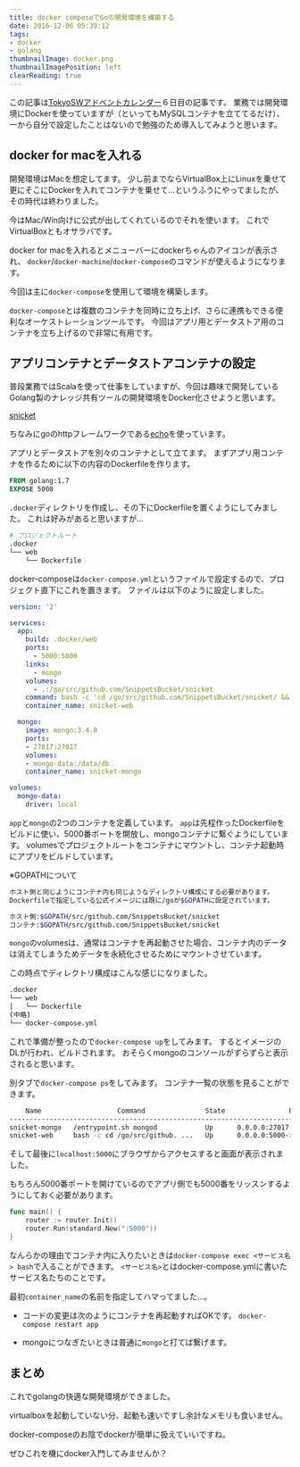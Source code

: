 ```yaml
---
title: docker composeでGoの開発環境を構築する
date: 2016-12-06 05:39:12
tags:
- docker
- golang
thumbnailImage: docker.png
thumbnailImagePosition: left
clearReading: true
---
```


この記事は[TokyoSWアドベントカレンダー](http://qiita.com/advent-calendar/2016/tokyosw)６日目の記事です。
業務では開発環境にDockerを使っていますが（といってもMySQLコンテナを立ててるだけ）、一から自分で設定したことはないので勉強のため導入してみようと思います。

<!-- more -->

## docker for macを入れる
開発環境はMacを想定してます。
少し前までならVirtualBox上にLinuxを乗せて更にそこにDockerを入れてコンテナを乗せて…というふうにやってましたが、その時代は終わりました。

今はMac/Win向けに公式が出してくれているのでそれを使います。
これでVirtualBoxともオサラバです。

docker for macを入れるとメニューバーにdockerちゃんのアイコンが表示され、
`docker`/`docker-machine`/`docker-compose`のコマンドが使えるようになります。

今回は主に`docker-compose`を使用して環境を構築します。

`docker-compose`とは複数のコンテナを同時に立ち上げ、さらに連携もできる便利なオーケストレーションツールです。
今回はアプリ用とデータストア用のコンテナを立ち上げるので非常に有用です。

## アプリコンテナとデータストアコンテナの設定

普段業務ではScalaを使って仕事をしていますが、今回は趣味で開発しているGolang製のナレッジ共有ツールの開発環境をDocker化させようと思います。

[snicket](https://github.com/SnippetsBucket/snicket)

ちなみにgoのhttpフレームワークである[echo](https://github.com/labstack/echo)を使っています。


アプリとデータストアを別々のコンテナとして立てます。
まずアプリ用コンテナを作るために以下の内容のDockerfileを作ります。
```Dockerfile
FROM golang:1.7
EXPOSE 5000
```

`.docker`ディレクトリを作成し、その下にDockerfileを置くようにしてみました。
これは好みがあると思いますが…
```sh
# プロジェクトルート
.docker
└── web
    └── Dockerfile
```

docker-composeは`docker-compose.yml`というファイルで設定するので、プロジェクト直下にこれを置きます。
ファイルは以下のように設定しました。

```yaml docker-compose.yml
version: '2'

services:
  app:
    build: .docker/web
    ports:
      - 5000:5000
    links:
      - mongo
    volumes:
      - .:/go/src/github.com/SnippetsBucket/snicket
    command: bash -c 'cd /go/src/github.com/SnippetsBucket/snicket/ && go run server.go'
    container_name: snicket-web

  mongo:
    image: mongo:3.4.0
    ports:
    - 27017:27017
    volumes:
    - mongo-data:/data/db
    container_name: snicket-mongo

volumes:
  mongo-data:
    driver: local

```

`app`と`mongo`の2つのコンテナを定義しています。
`app`は先程作ったDockerfileをビルドに使い、5000番ポートを開放し、mongoコンテナに繋ぐようにしています。
volumesでプロジェクトルートをコンテナにマウントし、コンテナ起動時にアプリをビルドしています。

※GOPATHについて
```sh
ホスト側と同じようにコンテナ内も同じようなディレクトリ構成にする必要があります。
Dockerfileで指定している公式イメージには既に/goが$GOPATHに設定されています。

ホスト側:$GOPATH/src/github.com/SnippetsBucket/snicket
コンテナ:$GOPATH/src/github.com/SnippetsBucket/snicket
```


`mongo`のvolumesは、通常はコンテナを再起動させた場合、コンテナ内のデータは消えてしまうためデータを永続化させるためにマウントさせています。

この時点でディレクトリ構成はこんな感じになりました。

```sh
.docker
└── web
│   └── Dockerfile
(中略)
└── docker-compose.yml
```


これで準備が整ったので`docker-compose up`をしてみます。
するとイメージのDLが行われ、ビルドされます。
おそらくmongoのコンソールがずらずらと表示されると思います。

別タブで`docker-compose ps`をしてみます。
コンテナ一覧の状態を見ることができます。

```sh
    Name                   Command               State                Ports
-----------------------------------------------------------------------------------------
snicket-mongo   /entrypoint.sh mongod            Up      0.0.0.0:27017->27017/tcp
snicket-web     bash -c cd /go/src/github. ...   Up      0.0.0.0:5000->5000/tcp, 8888/tcp
```


そして最後に`localhost:5000`にブラウザからアクセスすると画面が表示されました。

もちろん5000番ポートを開けているのでアプリ側でも5000番をリッスンするようにしておく必要があります。

```go server.go
func main() {
	router := router.Init()
	router.Run(standard.New(":5000"))
}
```

なんらかの理由でコンテナ内に入りたいときは`docker-compose exec <サービス名> bash`で入ることができます。
`<サービス名>`とはdocker-compose.ymlに書いたサービス名たちのことです。

最初`container_name`の名前を指定してハマってました…。

- コードの変更は次のようにコンテナを再起動すればOKです。
`docker-compose restart app`

- mongoにつなぎたいときは普通に`mongo`と打てば繋げます。

## まとめ
これでgolangの快適な開発環境ができました。

virtualboxを起動していない分、起動も速いですし余計なメモリも食いません。

docker-composeのお陰でdockerが簡単に扱えていいですね。

ぜひこれを機にdocker入門してみませんか？
